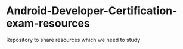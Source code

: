 # Android-Developer-Certification-exam-resources
Repository to share resources which we need to study
